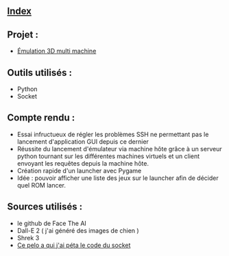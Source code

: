 ## [Index](https://github.com/Matteo-Ynov/Labo-Infra-R-seau/blob/main/README.md)

## Projet :
  - [Émulation 3D multi machine](https://romain-ynov.notion.site/Projet-Infra-mulation-3D-multi-machine-Container-ou-virtu-14b2a83de2c848c1ba182311e5031271)
  
## Outils utilisés : 
- Python
- Socket

## Compte rendu :
- Essai infructueux de régler les problèmes SSH ne permettant pas le lancement d'application GUI depuis ce dernier
- Réussite du lancement d'émulateur via machine hôte grâce à un serveur python tournant sur les différentes machines virtuels et un client envoyant les requêtes depuis la machine hôte.
- Création rapide d'un launcher avec Pygame
- Idée : pouvoir afficher une liste des jeux sur le launcher afin de décider quel ROM lancer.

## Sources utilisés :
- le github de Face The AI
- Dall-E 2 ( j'ai généré des images de chien )
- Shrek 3
- [Ce pelo a qui j'ai péta le code du socket](https://www.thepythoncode.com/article/make-a-chat-room-application-in-python)